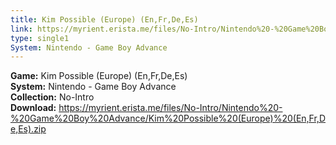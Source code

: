 ```yaml
---
title: Kim Possible (Europe) (En,Fr,De,Es)
link: https://myrient.erista.me/files/No-Intro/Nintendo%20-%20Game%20Boy%20Advance/Kim%20Possible%20(Europe)%20(En,Fr,De,Es).zip
type: single1
System: Nintendo - Game Boy Advance
---
```

<b>Game:</b> Kim Possible (Europe) (En,Fr,De,Es)<br>
<b>System:</b> Nintendo - Game Boy Advance<br>
<b>Collection:</b> No-Intro<br>
<b>Download:</b> https://myrient.erista.me/files/No-Intro/Nintendo%20-%20Game%20Boy%20Advance/Kim%20Possible%20(Europe)%20(En,Fr,De,Es).zip